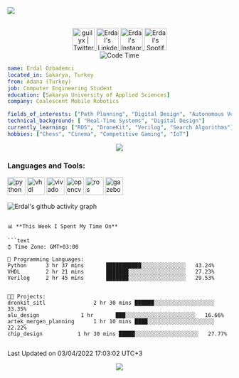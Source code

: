 ![](https://visitor-badge.glitch.me/badge?page_id=eozbademci)

<p align="center">
<br/>
<a href="https://twitter.com/erdal_ozb">
  <img alt="guilyx | Twitter" width="50px" src="https://user-images.githubusercontent.com/43545812/144034996-602b144a-16e1-41cc-99e7-c6040b20dcaf.png"/>
</a>
<a href="https://www.linkedin.com/in/erdal-%C3%B6zbademci/">
  <img alt="Erdal's LinkdeIN" width="50px" src="https://user-images.githubusercontent.com/43545812/144035037-0f415fc7-9f96-4517-a370-ccc6e78a714b.png" />
</a>
<a href="https://www.instagram.com/erdal_ozbademci">
  <img alt="Erdal's Instagram" width="50px" src="https://user-images.githubusercontent.com/43545812/144035088-0dfb165f-8fe0-4d13-896c-876c29d2b128.png" />
</a>
<a href="https://open.spotify.com/user/5yr1uay7ew6bc79hx5g53kg1g?si=c905926ee5c44da6">
  <img alt="Erdal's Spotify" width="50px" src="https://user-images.githubusercontent.com/43545812/144035120-1ad5169b-91c7-4078-bef9-6a82c733f373.png" />
</a>
<br>
<img alt="Code Time" src="https://img.shields.io/endpoint?style=flat&url=https://codetime-api.datreks.com/badge/1615?logoColor=white%26project=%26recentMS=0%26showProject=false" />
</p>

```yaml
name: Erdal Ozbademci
located_in: Sakarya, Turkey
from: Adana (Turkey)
job: Computer Engineering Student
education: [Sakarya University of Applied Sciences]
company: Coalescent Mobile Robotics

fields_of_interests: ["Path Planning", "Digital Design", "Autonomous Vehicles", "Artificial Intelligence", "Digital Image Processing", "Embedded Systems"]
technical_background: [ "Real-Time Systems", "Digital Design"]
currently_learning: ["ROS", "DroneKit", "Verilog", "Search Algorithms"]
hobbies: ["Chess", "Cinema", "Competitive Gaming", "IoT"]
```



<p align="center">
  <a href="https://spotify-github-profile.vercel.app/api/view?uid=11147618695&redirect=true">
    <img src="https://spotify-github-profile.vercel.app/api/view?uid=5yr1uay7ew6bc79hx5g53kg1g&cover_image=true&theme=default&bar_color=53b14f&bar_color_cover=true">
  </a>
</p>

<h3 align="left">Languages and Tools:</h3>
<p align="left"> 
<img
      src="https://img.icons8.com/color/344/python--v2.png"
      alt="python" width="40" height="40" /> 
 <img      src="https://raw.githubusercontent.com/SublimeText/AFileIcon/74e3c8ec7141814eba04aec95a85a8af938a4c61/icons/multi/file_type_vhdl%403x.png"
      alt="vhdl" width="40" height="40" />
<img      src="https://user-images.githubusercontent.com/56430787/105164182-1afa8a80-5b15-11eb-8ac3-7ae5c9f0e15e.png"
      alt="vivado" width="40" height="40" /> 
      <img      src="https://symbols.getvecta.com/stencil_90/39_opencv-icon.247c70711b.svg"
      alt="opencv" width="40" height="40" />  <img      src="https://answers.ros.org/upfiles/14554624266871161.png"
      alt="ros" width="40" height="40" />  <img      src="https://gazebosim.org/assets/logos/gazebo_icon_pos-76b768ca51b0c24a5e5ddeb5a844baf3a3efc83e42affae355ed6ce9326707e4.svg"
      alt="gazebo" width="40" height="40" /> 
 


      
![Erdal's github activity graph](https://activity-graph.herokuapp.com/graph?username=eozbademci&theme=xcode)


```

📊 **This Week I Spent My Time On** 

```text
⌚︎ Time Zone: GMT+03:00

💬 Programming Languages: 
Python      3 hr 37 mins       ███████████░░░░░░░░░░░░░░   43.24% 
VHDL        2 hr 21 mins       ███████░░░░░░░░░░░░░░░░░░   27.23% 
Verilog     2 hr 45 mins       ███████░░░░░░░░░░░░░░░░░░   29.53% 


🐱‍💻 Projects: 
dronkit_sitl               2 hr 30 mins ██████░░░░░░░░░░░░░░░░░░░   33.35% 
alu_design	           1 hr       ███░░░░░░░░░░░░░░░░░░░░░░   16.66% 
artek_mergen_planning      1 hr 10 mins ████░░░░░░░░░░░░░░░░░░░░░   22.22% 
chip_design		      1 hr 30 mins █████░░░░░░░░░░░░░░░░░░░░   27.77% 


```


 Last Updated on 03/04/2022 17:03:02  UTC+3
<!--END_SECTION:waka-->

<p align="center">
  <img src="https://capsule-render.vercel.app/api?type=waving&color=gradient&height=60&section=footer"/>
</p>
